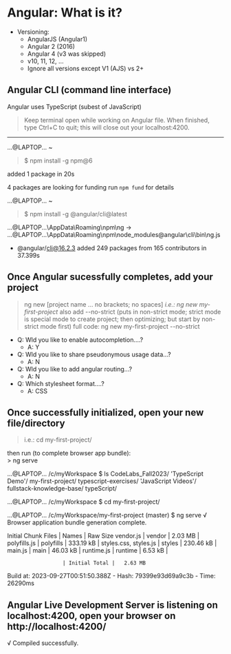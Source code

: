 # Angular:  What is it?
- Versioning:
  - AngularJS (Angular1)
  - Angular 2 (2016)
  - Angular 4 (v3 was skipped)
  - v10, 11, 12, ...
  - Ignore all versions except V1 (AJS) vs 2+

## Angular CLI (command line interface)
Angular uses TypeScript (subest of JavaScript)

> Keep terminal open while working on Angular file. When finished, type Ctrl+C to quit; this will close out your localhost:4200.











-----------------------------------------------------------
...@LAPTOP... ~
> $ npm install -g npm@6

added 1 package in 20s

4 packages are looking for funding
  run `npm fund` for details

...@LAPTOP... ~
> $ npm install -g @angular/cli@latest

...@LAPTOP...\AppData\Roaming\npm\ng -> ...@LAPTOP...\AppData\Roaming\npm\node_modules\@angular\cli\bin\ng.js
+ @angular/cli@16.2.3
added 249 packages from 165 contributors in 37.399s


## Once Angular sucessfully completes, add your project
>   ng new [project name ... no brackets; no spaces]
>   <i>i.e.:  ng new my-first-project</i>
>   also add --no-strict (puts in non-strict mode; strict mode is special mode to create project; then optimizing; but start by non-strict mode first)
> full code:  ng new my-first-project --no-strict
 - Q: Wld you like to enable autocompletion....? 
   - A: Y
 - Q: Wld you like to share pseudonymous usage data...?
   - A: N
 - Q: Wld you like to add angular routing...?
   - A: N
 - Q: Which stylesheet format....?
   - A: CSS 

## Once successfully initialized, open your new file/directory
> i.e.:  cd my-first-project/

then run (to complete browser app bundle):  
    > ng serve 



...@LAPTOP... /c/myWorkspace
$ ls
 CodeLabs_Fall2023/   'TypeScript Demo'/           my-first-project/   typescript-exercises/
'JavaScript Videos'/   fullstack-knowledge-base/   typeScript/

...@LAPTOP... /c/myWorkspace
$ cd my-first-project/

...@LAPTOP... /c/myWorkspace/my-first-project (master)
$ ng serve
√ Browser application bundle generation complete.

Initial Chunk Files   | Names         |  Raw Size
vendor.js             | vendor        |   2.03 MB |
polyfills.js          | polyfills     | 333.19 kB |
styles.css, styles.js | styles        | 230.46 kB |
main.js               | main          |  46.03 kB |
runtime.js            | runtime       |   6.53 kB |

                      | Initial Total |   2.63 MB

Build at: 2023-09-27T00:51:50.388Z - Hash: 79399e93d69a9c3b - Time: 26290ms

## Angular Live Development Server is listening on **localhost:4200**, open your browser on **http://localhost:4200/**


√ Compiled successfully.

